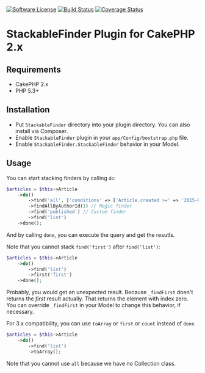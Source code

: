 [![Software License](https://img.shields.io/badge/license-MIT-brightgreen.svg?style=flat-square)](LICENSE.txt)
[![Build Status](https://img.shields.io/travis/chinpei215/cakephp-stackable-finder/master.svg?style=flat-square)](https://travis-ci.org/chinpei215/cakephp-stackable-finder) 
[![Coverage Status](https://img.shields.io/coveralls/chinpei215/cakephp-stackable-finder.svg?style=flat-square)](https://coveralls.io/r/chinpei215/cakephp-stackable-finder?branch=master) 

# StackableFinder Plugin for CakePHP 2.x

## Requirements

* CakePHP 2.x
* PHP 5.3+

## Installation

* Put `StackableFinder` directory into your plugin directory. You can also install via Composer.
* Enable `StackableFinder` plugin in your `app/Config/bootstrap.php` file.
* Enable `StackableFinder.StackableFinder` behavior in your Model.

## Usage

You can start stacking finders by calling `do`:
```php
$articles = $this->Article
	->do()
		->find('all', ['conditions' => ['Article.created >=' => '2015-01-01']])
		->findAllByAuthorId(1) // Magic finder
		->find('published') // Custom finder
		->find('list')
	->done();
```
And by calling `done`, you can execute the query and get the resutls.

Note that you cannot stack `find('first')` after `find('list')`:
```php
$articles = $this->Article
	->do()
		->find('list')
		->first('first')
	->done();
```
Probably, you would get an unexpected result. Because `_findFirst` doen't returns the _first_ result actually. That returns the element with index zero.
You can override `_findFirst` in your Model to change this behavior, if necessary.

For 3.x compatibility, you can use `toArray` or `first` or `count` instead of `done`.
```php
$articles = $this->Article
	->do()
		->find('list')
		->toArray();
```
Note that you cannot use `all` because we have no Collection class.
